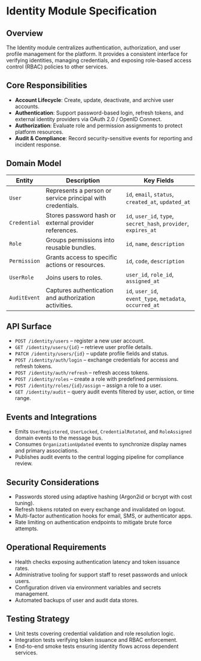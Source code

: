 # Identity Module Specification

## Overview
The Identity module centralizes authentication, authorization, and user profile
management for the platform. It provides a consistent interface for verifying
identities, managing credentials, and exposing role-based access control (RBAC)
policies to other services.

## Core Responsibilities
- **Account Lifecycle**: Create, update, deactivate, and archive user accounts.
- **Authentication**: Support password-based login, refresh tokens, and external
  identity providers via OAuth 2.0 / OpenID Connect.
- **Authorization**: Evaluate role and permission assignments to protect
  platform resources.
- **Audit & Compliance**: Record security-sensitive events for reporting and
  incident response.

## Domain Model
| Entity | Description | Key Fields |
| --- | --- | --- |
| `User` | Represents a person or service principal with credentials. | `id`, `email`, `status`, `created_at`, `updated_at` |
| `Credential` | Stores password hash or external provider references. | `id`, `user_id`, `type`, `secret_hash`, `provider`, `expires_at` |
| `Role` | Groups permissions into reusable bundles. | `id`, `name`, `description` |
| `Permission` | Grants access to specific actions or resources. | `id`, `code`, `description` |
| `UserRole` | Joins users to roles. | `user_id`, `role_id`, `assigned_at` |
| `AuditEvent` | Captures authentication and authorization activities. | `id`, `user_id`, `event_type`, `metadata`, `occurred_at` |

## API Surface
- `POST /identity/users` – register a new user account.
- `GET /identity/users/{id}` – retrieve user profile details.
- `PATCH /identity/users/{id}` – update profile fields and status.
- `POST /identity/auth/login` – exchange credentials for access and refresh tokens.
- `POST /identity/auth/refresh` – refresh access tokens.
- `POST /identity/roles` – create a role with predefined permissions.
- `POST /identity/roles/{id}/assign` – assign a role to a user.
- `GET /identity/audit` – query audit events filtered by user, action, or time range.

## Events and Integrations
- Emits `UserRegistered`, `UserLocked`, `CredentialRotated`, and `RoleAssigned`
  domain events to the message bus.
- Consumes `OrganizationUpdated` events to synchronize display names and primary
  associations.
- Publishes audit events to the central logging pipeline for compliance review.

## Security Considerations
- Passwords stored using adaptive hashing (Argon2id or bcrypt with cost tuning).
- Refresh tokens rotated on every exchange and invalidated on logout.
- Multi-factor authentication hooks for email, SMS, or authenticator apps.
- Rate limiting on authentication endpoints to mitigate brute force attempts.

## Operational Requirements
- Health checks exposing authentication latency and token issuance rates.
- Administrative tooling for support staff to reset passwords and unlock users.
- Configuration driven via environment variables and secrets management.
- Automated backups of user and audit data stores.

## Testing Strategy
- Unit tests covering credential validation and role resolution logic.
- Integration tests verifying token issuance and RBAC enforcement.
- End-to-end smoke tests ensuring identity flows across dependent services.

